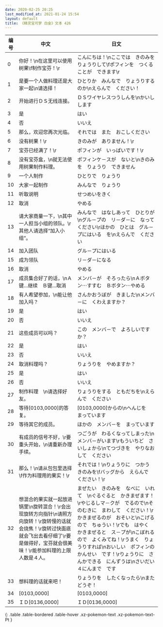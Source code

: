 ```yaml
---
date: 2020-02-25 20:25
last_modified_at: 2021-01-24 15:54
layout: default
title: 《精灵宝可梦 白金》文本 426
---
```

| 编号 | 中文 | 日文 |
| ---- | ---- | ---- |
| 0 | 你好！\n在这里可以使用树果\f制作宝芬！\r | こんにちは！\nここでは　きのみを　りょうりして\fポフィンを　つくることが　できます\r |
| 1 | 是要一个人做料理还是大家一起\n请选择！ | ひとりか　みんなで　りょうりするのか\nえらんで　ください！ |
| 2 | 开始进行ＤＳ无线连接。 | ＤＳワイヤレスつうしんを\nかいし　します |
| 3 | 是 | はい |
| 4 | 否 | いいえ |
| 5 | 那么，欢迎您再次光临。 | それでは　また　おこしください |
| 6 | 没有树果！\r | きのみが　ありません！\r |
| 7 | 宝芬已经满了！\r | ポフィンが　いっぱいです！\r |
| 8 | 没有宝芬盒，\n就无法使用树果制作料理。 | ポフィンケ－スが　ないと\nきのみを　りょうり　できません |
| 9 | 一个人制作 | ひとりで　りょうり |
| 10 | 大家一起制作 | みんなで　りょうり |
| 11 | 听取说明 | せつめいをきく |
| 12 | 取消 | やめる |
| 13 | 请大家商量一下，\n其中一人担当小组的领队。\r其他人请选择“加入小组”。 | みんなで　はなしあって　ひとりが\nグル－プの　リ－ダ－に　なってください\rほかの　ひとは　グル－プにはいる　を\nえらんで　ください |
| 14 | 加入团队 | グル－プにはいる |
| 15 | 成为领队 | リ－ダ－になる |
| 16 | 取消 | やめる |
| 17 | 成员集合好了的话，\nＡ键…继续　Ｂ键…取消 | メンバ－が　そろったら\nＡボタン⋯すすむ　Ｂボタン⋯やめる |
| 18 | 有人希望参加，\n能让他加入吗？ | さんかおうぼが　きました\nメンバ－に　くわえますか？ |
| 19 | 是 | はい |
| 20 | 否 | いいえ |
| 21 | 这些成员可以吗？ | この　メンバ－で　よろしいですか？ |
| 22 | 是 | はい |
| 23 | 否 | いいえ |
| 24 | 取消料理吗？ | りょうりを　やめますか？ |
| 25 | 是 | はい |
| 26 | 否 | いいえ |
| 27 | 制作料理　\n请选择好友。 | りょうりをする　ともだちを\nえらんで　ください |
| 28 | 等待[0103,0000]的答复。 | [0103,0000]からの\nへんじを　まっています |
| 29 | 等待其它的成员。 | ほかの　メンバ－を　まっています |
| 30 | 有成员的信号不好，\r要重头开始，\n请重新办理手续。 | つごうが　わるくなってしまった\nメンバ－がいます\rもういちど　さいしょから\nてつづきを　やりなおして　ください |
| 31 | 那么！\n请从包包里选择\f作为料理用的果实！\r | それでは！\nりょうりに　つかう　きのみを\fバッグから　えらんで　ください！\r |
| 32 | 想混合的果实就一起放进锅里\n旋转混合！\r会出现旋转方向指针\n请照方向旋转！\r旋转慢的话就会烧焦！\r旋转过快面底就会飞出去看仔细了\r要是做得好，宝芬就会很美味！\r能参加料理的上限人数是４人。 | まぜたい　きのみを　なべに　いれて　\nぐるぐると　かきまぜます！\rやじるしマ－クが　でるので\nそのむきに　まわして　ください！\rかきまぜるのが　おそいと\nこげるので　ちゅうい！\rでも　はやく　かきまぜると　ス－プが\nこぼれるので　よくみてね！\rうまく　りょうりすれば\nおいしい　ポフィンの　かんせい　です！\rりょうりに　さんかできる　にんずうは\nさいだい　４にんまで　です |
| 33 | 想料理的话就来吧！ | りょうりを　したくなったら\nまた　どうぞ！ |
| 34 | [0103,0000] | [0103,0000] |
| 35 | ＩＤ[0136,0000] | ＩＤ[0136,0000] |
{: .table .table-bordered .table-hover .xz-pokemon-text .xz-pokemon-text-Pt }